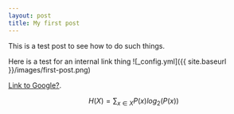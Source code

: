 ```yaml
---
layout: post
title: My first post
---
```


This is a test post to see how to do such things.

Here is a test for an internal link thing ![_config.yml]({{ site.baseurl }}/images/first-post.png)

[Link to Google?](https://www.google.com).

$$H(X)=\sum_{x\in X}{P(x)log_2(P(x)})$$
